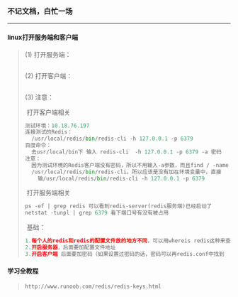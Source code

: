 ### 不记文档，白忙一场

------

#### linux打开服务端和客户端

> (1) 打开服务端：
>
> ```python
> 
> ```
>
> (2) 打开客户端：
>
> ```python
> 
> ```
>
> (3) 注意：
>
> ​	打开客户端相关
>
> ```python
> 测试环境：10.18.76.197
> 连接测试的Redis：
> 	/usr/local/redis/bin/redis-cli -h 127.0.0.1 -p 6379
> 百度命令：
> 	去usr/local/bin下 输入 redis-cli  -h 127.0.0.1 -p 6379 -a 密码
> 注意：
> 	因为测试环境的Redis客户端没有密码，所以不用输入-a参数，而且find / -name redis-cli之后出现的是
> 	/usr/local/redis/bin/redis-cli。所以应该是没有加在环境变量中，直接		
>     输/usr/local/redis/bin/redis-cli -h 127.0.0.1 -p 6379
> ```
>
> ​	打开服务端相关
>
> ```python
> ps -ef | grep redis 可以看到redis-server(redis服务端)已经启动了
> netstat -tunpl | grep 6379 看下端口号有没有被占用
> ```
>
> ​	基础：
>
> ```python
> 1.每个人的redis和redis的配置文件放的地方不同，可以用whereis redis这种来查找
> 2.开启服务器，后面要加配置文件地址
> 3.开启客户端 后面要加密码（如果设置过密码的话，密码可以再redis.conf中找到
> ```

#### 学习全教程

> ```python
> http://www.runoob.com/redis/redis-keys.html
> ```